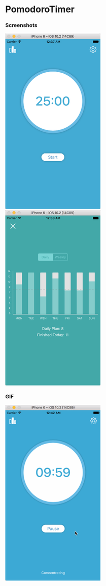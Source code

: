 # PomodoroTimer

### Screenshots
<img src="https://raw.githubusercontent.com/YGYOOO/PomodoroTimer/master/Main.png" width="300">
<img src="https://raw.githubusercontent.com/YGYOOO/PomodoroTimer/master/Charts.png" width="300">

### GIF
<img src="https://raw.githubusercontent.com/YGYOOO/PomodoroTimer/master/Main.gif" width="300">

